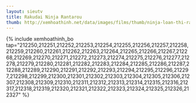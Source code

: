 ```yaml
---
layout: sieutv
title: Rakudai Ninja Rantarou
thumb: http://xemhoathinh.net/data/images/films/thumb/ninja-loan-thi-rakudai-ninja-rantarou-1993.jpg
---
```

{% include xemhoathinh_bo tap="212250,212251,212252,212253,212254,212255,212256,212257,212258,212259,212260,212261,212262,212263,212264,212265,212266,212267,212268,212269,212270,212271,212272,212273,212274,212275,212276,212277,212278,212279,212280,212281,212282,212283,212284,212285,212286,212287,212288,212289,212290,212291,212292,212293,212294,212295,212296,212297,212298,212299,212300,212301,212302,212303,212304,212305,212306,212307,212308,212309,212310,212311,212312,212313,212314,212315,212316,212317,212318,212319,212320,212321,212322,212323,212324,212325,212326,212327" %} 
